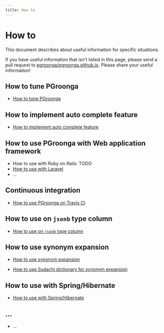```yaml
---
title: How to
---
```


# How to

This document describes about useful information for specific situations.

If you have useful information that isn't listed in this page, please send a pull request to [pgroonga/pgroonga.github.io](https://github.com/pgroonga/pgroonga.github.io). Please share your useful information!

## How to tune PGroonga

  * [How to tune PGroonga](tuning.html)

## How to implement auto complete feature

  * [How to implement auto complete feature](auto-complete.html)

## How to use PGroonga with Web application framework

  * How to use with Ruby on Rails: TODO
  * [How to use with Laravel](laravel.html)
  * ...

## Continuous integration

  * [How to use PGroonga on Travis CI](travis-ci.html)

## How to use on `jsonb` type column

  * [How to use on `jsonb` type column](jsonb.html)

## How to use synonym expansion

  * [How to use synonym expansion](synonym-expansion.html)

  * [How to use Sudachi dictionary for synonym expansion](sudachi-dictionary.html)

## How to use with Spring/Hibernate

  * [How to use with Spring/Hibernate](spring-hibernate.html)

## ...

  * ...
